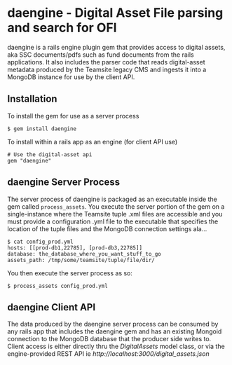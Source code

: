 daengine - Digital Asset File parsing and search for OFI
========================================================

daengine is a rails engine plugin gem that provides access to digital assets, aka
SSC documents/pdfs such as fund documents from the rails applications.  It also
includes the parser code that reads digital-asset metadata produced by the 
Teamsite legacy CMS and ingests it into a MongoDB instance for use by the client
API.

Installation
-----------------------

To install the gem for use as a server process

    $ gem install daengine

To install within a rails app as an engine (for client API use)

    # Use the digital-asset api
    gem "daengine"

daengine Server Process
------------------------

The server process of daengine is packaged as an executable inside the gem called
`process_assets`.  You execute the server portion of the gem on a single-instance
where the Teamsite tuple .xml files are accessible and you must provide a configuration
.yml file to the executable that specifies the location of the tuple files and the 
MongoDB connection settings ala...

    $ cat config_prod.yml
    hosts: [[prod-db1,22785], [prod-db3,22785]]
    database: the_database_where_you_want_stuff_to_go
    assets_path: /tmp/some/teamsite/tuple/file/dir/

You then execute the server process as so:

    $ process_assets config_prod.yml



daengine Client API
----------------------

The data produced by the daengine server process can be consumed by any rails app
that includes the daengine gem and has an existing Mongoid connection to the MongoDB
database that the producer side writes to.  Client access is either directly thru
the *DigitalAssets* model class, or via the engine-provided REST API 
ie *http://localhost:3000/digital_assets.json*

